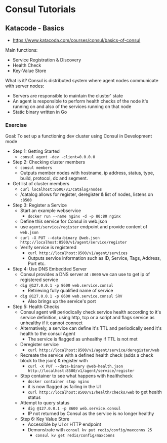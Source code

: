 # Consul Tutorials
## Katacode -  Basics
* https://www.katacoda.com/courses/consul/basics-of-consul

Main functions:
* Service Registration & Discovery
* Health Check
* Key-Value Store

What is it?
Consul is distributed system where agent nodes communicate with server nodes:
* Servers are responsible to maintain the cluster' state
* An agent is responsible to perform health checks of the node it's running on and also of the services running on that node
* Static binary written in Go

### Exercise
Goal:
To set up a functioning dev cluster using Consul in Development mode

* Step 1: Getting Started
  * ```consul agent -dev -client=0.0.0.0```
* Step 2: Checking cluster members
  * ```consul members```
  * Outputs member nodes with hostname, ip address, status, type, build, protocol, dc and segment.
* Get list of cluster members
  * ```curl localhost:8500/v1/catalog/nodes```
  * /catalog allows for register, deregister & list of nodes, listens on `:8500`
* Step 3: Register a Service
  * Start an example webservice
    * `docker run --name nginx -d -p 80:80 nginx`
  * Define this service for Consul in web.json
  * use `agent/service/register` endpoint and provide content of `web.json`
  * `curl -X PUT --data-binary @web.json http://localhost:8500/v1/agent/service/register`
  * Verify service is registered
    * `curl http://localhost:8500/v1/agent/services`
    * Outputs service information such as  ID, Service, Tags, Address, Port etc.
* Step 4: Use DNS Embedded Server
  * Consul provides a DNS server at `:8600` we can use to get ip of registered service
  * `dig @127.0.0.1 -p 8600 web.service.consul`
    * Retrieving fully qualified name of service
  * `dig @127.0.0.1 -p 8600 web.service.consul SRV`
    * Also brings up the service's port
* Step 5: Health Checks
  * Consul agent will periodically check service health according to it's service definition, using http, tcp or a script and flags service as unhealthy if it cannot connect
  * Alternatively, a service can define it's TTL and periodically send it's health to the consul Agent
    * The service is flagged as unhealthy if TTL is not met
  * Deregister service
    * `curl http://localhost:8500/v1/agent/service/deregister/web`
  * Recreate the service with a defined health check (adds a check block to the json) & register with
    * `curl -X PUT --data-binary @web-health.json http://localhost:8500/v1/agent/service/register`
  * Stop container to see what happens with healthcheck
    * `docker container stop nginx`
    * it is now flagged as failing in the UI
    * `curl http://localhost:8500/v1/health/checks/web` to get health status
  * Attempt to query status  
    * `dig @127.0.0.1 -p 8600 web.service.consul`
    * IP not returned by Consul as the service is no longer healthy
  * Step 6: Key Value Store
    * Accessible by UI or HTTP endpoint
    * Demonstrate with `consul kv put redis/config/maxconns 25`
      * `consul kv get redis/config/maxconns`
